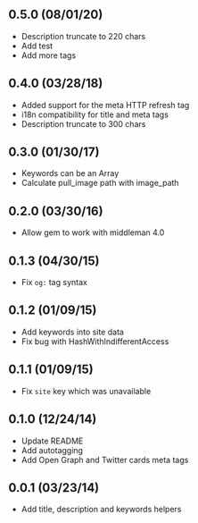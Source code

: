 ## 0.5.0 (08/01/20)

* Description truncate to 220 chars
* Add test
* Add more tags

## 0.4.0 (03/28/18)

* Added support for the meta HTTP refresh tag
* i18n compatibility for title and meta tags
* Description truncate to 300 chars

## 0.3.0 (01/30/17)

* Keywords can be an Array
* Calculate pull_image path with image_path

## 0.2.0 (03/30/16)

* Allow gem to work with middleman 4.0

## 0.1.3 (04/30/15)

* Fix `og:` tag syntax

## 0.1.2 (01/09/15)

* Add keywords into site data
* Fix bug with HashWithIndifferentAccess

## 0.1.1 (01/09/15)

* Fix `site` key which was unavailable

## 0.1.0 (12/24/14)

* Update README
* Add autotagging
* Add Open Graph and Twitter cards meta tags

## 0.0.1 (03/23/14)

* Add title, description and keywords helpers
